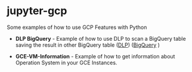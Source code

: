 # jupyter-gcp
Some examples of how to use GCP Features with Python

 - **DLP BigQuery** - Example of how to use DLP to scan a BigQuery table saving the result in other BigQuery table ([DLP](https://cloud.google.com/dlp/)) ([BigQuery](https://cloud.google.com/bigquery/) )


 - **GCE-VM-Information** - Example of how to get information about Operation System in your GCE Instances.

